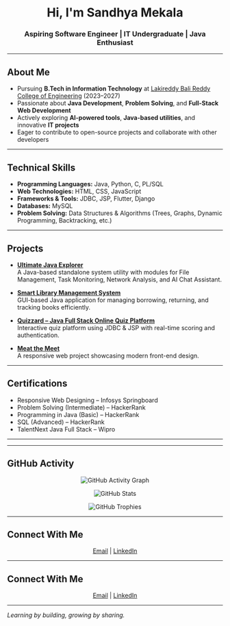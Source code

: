 <h1 align="center">Hi, I'm Sandhya Mekala</h1>
<h3 align="center">Aspiring Software Engineer | IT Undergraduate | Java Enthusiast</h3>

---

## About Me
- Pursuing **B.Tech in Information Technology** at [Lakireddy Bali Reddy College of Engineering](https://www.lbrce.ac.in/) (2023–2027)  
- Passionate about **Java Development**, **Problem Solving**, and **Full-Stack Web Development**  
- Actively exploring **AI-powered tools**, **Java-based utilities**, and innovative **IT projects**  
- Eager to contribute to open-source projects and collaborate with other developers  

---

## Technical Skills
- **Programming Languages:** Java, Python, C, PL/SQL  
- **Web Technologies:** HTML, CSS, JavaScript  
- **Frameworks & Tools:** JDBC, JSP, Flutter, Django  
- **Databases:** MySQL  
- **Problem Solving:** Data Structures & Algorithms (Trees, Graphs, Dynamic Programming, Backtracking, etc.)

---

## Projects
- [**Ultimate Java Explorer**](#)  
  A Java-based standalone system utility with modules for File Management, Task Monitoring, Network Analysis, and AI Chat Assistant.
  
- [**Smart Library Management System**](#)  
  GUI-based Java application for managing borrowing, returning, and tracking books efficiently.
  
- [**Quizzard – Java Full Stack Online Quiz Platform**](#)  
  Interactive quiz platform using JDBC & JSP with real-time scoring and authentication.
  
- [**Meat the Meet**](https://meatthemeet.netlify.app/)  
  A responsive web project showcasing modern front-end design.

---

## Certifications
- Responsive Web Designing – Infosys Springboard  
- Problem Solving (Intermediate) – HackerRank  
- Programming in Java (Basic) – HackerRank  
- SQL (Advanced) – HackerRank  
- TalentNext Java Full Stack – Wipro  

---

---

## GitHub Activity

<p align="center">
  <img src="https://activity-graph.herokuapp.com/graph?username=Sandhya23761A1232&theme=react-dark" alt="GitHub Activity Graph" />
</p>

<p align="center">
  <img src="https://github-readme-stats.vercel.app/api?username=Sandhya23761A1232&show_icons=true&theme=default" alt="GitHub Stats" />
</p>

<p align="center">
  <img src="https://github-profile-trophy.vercel.app/?username=Sandhya23761A1232&theme=flat" alt="GitHub Trophies" />
</p>

---

## Connect With Me
<p align="center">
  <a href="mailto:sandhyamekala435@gmail.com">Email</a> |
  <a href="https://www.linkedin.com/in/sandhyamekala">LinkedIn</a>
</p>



---

## Connect With Me
<p align="center">
  <a href="mailto:sandhyamekala435@gmail.com">Email</a> |
  <a href="https://www.linkedin.com/in/sandhyamekala">LinkedIn</a>
</p>

---

*Learning by building, growing by sharing.*
